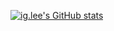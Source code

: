 [![ig.lee's GitHub stats](https://github-readme-stats.vercel.app/api?username=ingyulee-genesislab&count_private=true&show_icons=true)](https://github.com/anuraghazra/github-readme-stats)

